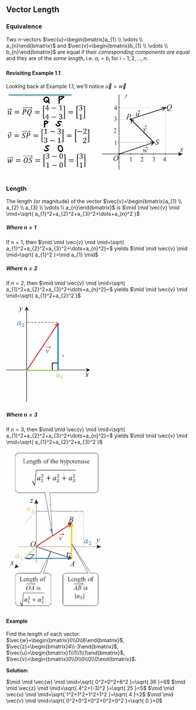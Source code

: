 ## Vector Length

### Equivalence

Two $n$-vectors $\vec{u}=\begin{bmatrix}a_{1} \\ \vdots \\ a_{n}\end{bmatrix}$ and $\vec{v}=\begin{bmatrix}b_{1} \\ \vdots \\ b_{n}\end{bmatrix}$ are equal if their _corresponding components are equal_ and they are of the _same length_, i.e. $a_{i}=b_{i}$ for $i-1,2,\dots,n$.

#### Revisiting Example 1.1

Looking back at Example 1.1, we'll notice $\vec{u}=\vec{w}$

![](./Resources/example-1.1.png)

### Length

The length (or magnitude) of the vector $\vec{v}=\begin{bmatrix}a_{1} \\ a_{2} \\ a_{3} \\ \vdots \\ a_{n}\end{bmatrix}$ is $\mid \mid \vec{v} \mid \mid=\sqrt{ a_{1}^2+a_{2}^2+a_{3}^2+\dots+a_{n}^2 }$


##### Where $n=1$

If $n=1$, then $\mid \mid \vec{v} \mid \mid=\sqrt{ a_{1}^2+a_{2}^2+a_{3}^2+\dots+a_{n}^2}~$ yields $\mid \mid \vec{v} \mid \mid=\sqrt{ a_{1}^2 }=\mid a_{1} \mid$

##### Where $n=2$

If $n=2$, then $\mid \mid \vec{v} \mid \mid=\sqrt{ a_{1}^2+a_{2}^2+a_{3}^2+\dots+a_{n}^2}~$ yields $\mid \mid \vec{v} \mid \mid=\sqrt{ a_{1}^2+a_{2}^2 }$

![](./Resources/2-vector-length.png)

##### Where $n=3$

If $n=3$, then $\mid \mid \vec{v} \mid \mid=\sqrt{ a_{1}^2+a_{2}^2+a_{3}^2+\dots+a_{n}^2}~$ yields $\mid \mid \vec{v} \mid \mid=\sqrt{ a_{1}^2+a_{2}^2+a_{3}^2 }$

![](./Resources/3-vector-length.png)

#### Example

Find the length of each vector: $\vec{w}=\begin{bmatrix}0\\0\\6\end{bmatrix}$, $\vec{z}=\begin{bmatrix}4\\-3\end{bmatrix}$, $\vec{u}=\begin{bmatrix}1\\1\\1\\1\end{bmatrix}$, $\vec{v}=\begin{bmatrix}0\\0\\0\\0\\0\end{bmatrix}$.

**Solution:**

$\mid \mid \vec{w} \mid \mid=\sqrt{ 0^2+0^2+6^2 }=\sqrt{ 36 }=6$
$\mid \mid \vec{z} \mid \mid=\sqrt{ 4^2+(-3)^2 }=\sqrt{ 25 }=5$
$\mid \mid \vec{u} \mid \mid=\sqrt{ 1^2+1^2+1^2+1^2 }=\sqrt{ 4 }=2$
$\mid \mid \vec{v} \mid \mid=\sqrt{ 0^2+0^2+0^2+0^2+0^2 }=\sqrt{ 0 }=0$

